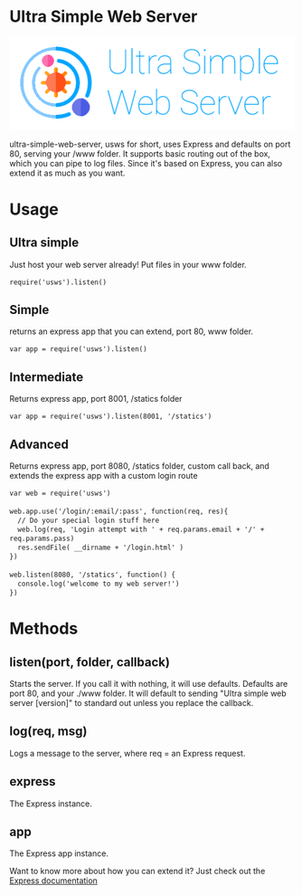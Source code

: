 # Ultra Simple Web Server #
![Ultra Simple Web Server Logo](https://github.com/onexdata/usws/raw/master/usws-logo.png "Ultra Simple Web Server Logo")


ultra-simple-web-server, usws for short, uses Express and defaults on port 80, serving your /www folder. It supports basic routing out of the box, which you can pipe to log files. Since it's based on Express, you can also extend it as much as you want.


# Usage

## Ultra simple
Just host your web server already! Put files in your www folder.
```
require('usws').listen()
```

## Simple
returns an express app that you can extend, port 80, www folder.
```
var app = require('usws').listen()
```

## Intermediate
Returns express app, port 8001, /statics folder
```
var app = require('usws').listen(8001, '/statics')
```

## Advanced
Returns express app, port 8080, /statics folder, custom call back, and extends the express app with a custom login route
```
var web = require('usws')

web.app.use('/login/:email/:pass', function(req, res){ 
  // Do your special login stuff here
  web.log(req, 'Login attempt with ' + req.params.email + '/' + req.params.pass)
  res.sendFile( __dirname + '/login.html' )
})

web.listen(8080, '/statics', function() {
  console.log('welcome to my web server!')
})

```
# Methods
## listen(port, folder, callback)
Starts the server.  If you call it with nothing, it will use defaults.  Defaults are port 80, and your ./www folder. It will default to sending "Ultra simple web server [version]" to standard out unless you replace the callback.

## log(req, msg)
Logs a message to the server, where req = an Express request.

## express
The Express instance.

## app
The Express app instance.


Want to know more about how you can extend it? Just check out the [Express documentation](https://expressjs.com/en/4x/api.html)